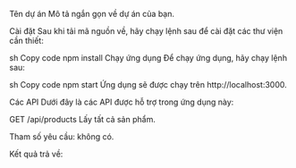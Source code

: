 Tên dự án
Mô tả ngắn gọn về dự án của bạn.

Cài đặt
Sau khi tải mã nguồn về, hãy chạy lệnh sau để cài đặt các thư viện cần thiết:

sh
Copy code
npm install
Chạy ứng dụng
Để chạy ứng dụng, hãy chạy lệnh sau:

sh
Copy code
npm start
Ứng dụng sẽ được chạy trên http://localhost:3000.

Các API
Dưới đây là các API được hỗ trợ trong ứng dụng này:

GET /api/products
Lấy tất cả sản phẩm.

Tham số yêu cầu: không có.

Kết quả trả về:
